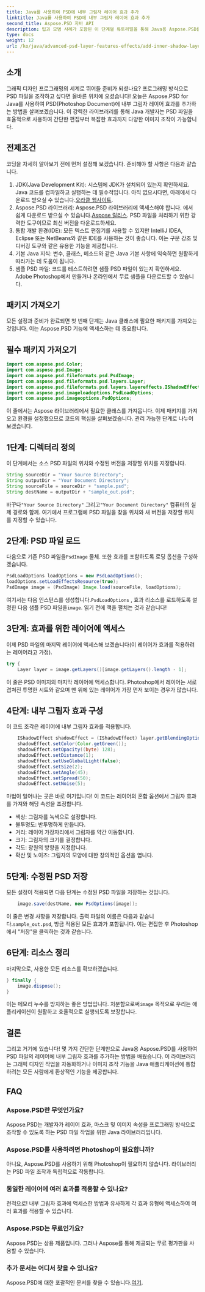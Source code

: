 ```yaml
---
title: Java를 사용하여 PSD에 내부 그림자 레이어 효과 추가
linktitle: Java를 사용하여 PSD에 내부 그림자 레이어 효과 추가
second_title: Aspose.PSD 자바 API
description: 팁과 모범 사례가 포함된 이 단계별 튜토리얼을 통해 Java용 Aspose.PSD를 사용하여 PSD 파일에 내부 그림자 효과를 추가하는 방법을 알아보세요.
type: docs
weight: 12
url: /ko/java/advanced-psd-layer-features-effects/add-inner-shadow-layer-effect-psd/
---
```

## 소개
그래픽 디자인 프로그래밍의 세계로 뛰어들 준비가 되셨나요? 프로그래밍 방식으로 PSD 파일을 조작하고 싶다면 올바른 위치에 오셨습니다! 오늘은 Aspose.PSD for Java를 사용하여 PSD(Photoshop Document)에 내부 그림자 레이어 효과를 추가하는 방법을 살펴보겠습니다. 이 강력한 라이브러리를 통해 Java 개발자는 PSD 파일을 효율적으로 사용하여 간단한 편집부터 복잡한 효과까지 다양한 이미지 조작이 가능합니다.
## 전제조건
코딩을 자세히 알아보기 전에 먼저 설정해 보겠습니다. 준비해야 할 사항은 다음과 같습니다.
1.  JDK(Java Development Kit): 시스템에 JDK가 설치되어 있는지 확인하세요. Java 코드를 컴파일하고 실행하는 데 필수적입니다. 아직 없으시다면, 아래에서 다운로드 받으실 수 있습니다.[오라클 웹사이트](https://www.oracle.com/java/technologies/javase-jdk11-downloads.html).
2. Aspose.PSD 라이브러리: Aspose.PSD 라이브러리에 액세스해야 합니다. 에서 쉽게 다운로드 받으실 수 있습니다.[Aspose 릴리스](https://releases.aspose.com/psd/java/). PSD 파일을 처리하기 위한 강력한 도구이므로 최신 버전을 다운로드하세요.
3. 통합 개발 환경(IDE): 모든 텍스트 편집기를 사용할 수 있지만 IntelliJ IDEA, Eclipse 또는 NetBeans와 같은 IDE를 사용하는 것이 좋습니다. 이는 구문 강조 및 디버깅 도구와 같은 유용한 기능을 제공합니다.
4. 기본 Java 지식: 변수, 클래스, 메소드와 같은 Java 기본 사항에 익숙하면 원활하게 따라가는 데 도움이 됩니다.
5. 샘플 PSD 파일: 코드를 테스트하려면 샘플 PSD 파일이 있는지 확인하세요. Adobe Photoshop에서 만들거나 온라인에서 무료 샘플을 다운로드할 수 있습니다.
## 패키지 가져오기
모든 설정과 준비가 완료되면 첫 번째 단계는 Java 클래스에 필요한 패키지를 가져오는 것입니다. 이는 Aspose.PSD 기능에 액세스하는 데 중요합니다. 
## 필수 패키지 가져오기
```java
import com.aspose.psd.Color;
import com.aspose.psd.Image;
import com.aspose.psd.fileformats.psd.PsdImage;
import com.aspose.psd.fileformats.psd.layers.Layer;
import com.aspose.psd.fileformats.psd.layers.layereffects.IShadowEffect;
import com.aspose.psd.imageloadoptions.PsdLoadOptions;
import com.aspose.psd.imageoptions.PsdOptions;
```
이 줄에서는 Aspose 라이브러리에서 필요한 클래스를 가져옵니다.
이제 패키지를 가져오고 환경을 설정했으므로 코드의 핵심을 살펴보겠습니다. 관리 가능한 단계로 나누어 보겠습니다.
## 1단계: 디렉터리 정의
이 단계에서는 소스 PSD 파일의 위치와 수정된 버전을 저장할 위치를 지정합니다. 
```java
String sourceDir = "Your Source Directory";
String outputDir = "Your Document Directory";
String sourceFile = sourceDir + "sample.psd";
String destName = outputDir + "sample_out.psd";
```
 바꾸다`"Your Source Directory"` 그리고`"Your Document Directory"` 컴퓨터의 실제 경로와 함께. 여기에서 프로그램에 PSD 파일을 찾을 위치와 새 버전을 저장할 위치를 지정할 수 있습니다.
## 2단계: PSD 파일 로드
 다음으로 기존 PSD 파일을`PsdImage` 물체. 또한 효과를 포함하도록 로딩 옵션을 구성하겠습니다.
```java
PsdLoadOptions loadOptions = new PsdLoadOptions();
loadOptions.setLoadEffectsResource(true);
PsdImage image = (PsdImage) Image.load(sourceFile, loadOptions);
```
 여기서는 다음 인스턴스를 생성합니다.`PsdLoadOptions` , 효과 리소스를 로드하도록 설정한 다음 샘플 PSD 파일을`image`. 읽기 전에 책을 펼치는 것과 같습니다!
## 3단계: 효과를 위한 레이어에 액세스
이제 PSD 파일의 마지막 레이어에 액세스해 보겠습니다(이 레이어가 효과를 적용하려는 레이어라고 가정).
```java
try {
    Layer layer = image.getLayers()[image.getLayers().length - 1];
```
이 줄은 PSD 이미지의 마지막 레이어에 액세스합니다. Photoshop에서 레이어는 서로 겹쳐진 투명한 시트와 같으며 맨 위에 있는 레이어가 가장 먼저 보이는 경우가 많습니다.
## 4단계: 내부 그림자 효과 구성
이 코드 조각은 레이어에 내부 그림자 효과를 적용합니다. 
```java
    IShadowEffect shadowEffect = (IShadowEffect) layer.getBlendingOptions().getEffects()[0];
    shadowEffect.setColor(Color.getGreen());
    shadowEffect.setOpacity((byte) 128);
    shadowEffect.setDistance(1);
    shadowEffect.setUseGlobalLight(false);
    shadowEffect.setSize(2);
    shadowEffect.setAngle(45);
    shadowEffect.setSpread(50);
    shadowEffect.setNoise(5);
```
마법이 일어나는 곳은 바로 여기입니다! 이 코드는 레이어의 혼합 옵션에서 그림자 효과를 가져와 해당 속성을 조정합니다.
- 색상: 그림자를 녹색으로 설정합니다.
- 불투명도: 반투명하게 만듭니다.
- 거리: 레이어 가장자리에서 그림자를 약간 이동합니다.
- 크기: 그림자의 크기를 결정합니다.
- 각도: 광원의 방향을 지정합니다.
- 확산 및 노이즈: 그림자의 모양에 대한 창의적인 옵션을 엽니다.
## 5단계: 수정된 PSD 저장
모든 설정이 적용되면 다음 단계는 수정된 PSD 파일을 저장하는 것입니다.
```java
    image.save(destName, new PsdOptions(image));
```
이 줄은 변경 사항을 저장합니다. 출력 파일의 이름은 다음과 같습니다.`sample_out.psd`, 방금 적용된 모든 효과가 포함됩니다. 이는 편집한 후 Photoshop에서 "저장"을 클릭하는 것과 같습니다.
## 6단계: 리소스 정리
마지막으로, 사용한 모든 리소스를 확보하겠습니다.
```java
} finally {
    image.dispose();
}
```
 이는 메모리 누수를 방지하는 좋은 방법입니다. 처분함으로써`image` 목적으로 우리는 애플리케이션이 원활하고 효율적으로 실행되도록 보장합니다.
## 결론
그리고 거기에 있습니다! 몇 가지 간단한 단계만으로 Java용 Aspose.PSD를 사용하여 PSD 파일의 레이어에 내부 그림자 효과를 추가하는 방법을 배웠습니다. 이 라이브러리는 그래픽 디자인 작업을 자동화하거나 이미지 조작 기능을 Java 애플리케이션에 통합하려는 모든 사람에게 환상적인 기능을 제공합니다. 

## FAQ
### Aspose.PSD란 무엇인가요?  
Aspose.PSD는 개발자가 레이어 효과, 마스크 및 이미지 속성을 프로그래밍 방식으로 조작할 수 있도록 하는 PSD 파일 작업을 위한 Java 라이브러리입니다.
### Aspose.PSD를 사용하려면 Photoshop이 필요합니까?  
아니요, Aspose.PSD를 사용하기 위해 Photoshop이 필요하지 않습니다. 라이브러리는 PSD 파일 조작과 독립적으로 작동합니다.
### 동일한 레이어에 여러 효과를 적용할 수 있나요?  
전적으로! 내부 그림자 효과에 액세스한 방법과 유사하게 각 효과 유형에 액세스하여 여러 효과를 적용할 수 있습니다.
### Aspose.PSD는 무료인가요?  
Aspose.PSD는 상용 제품입니다. 그러나 Aspose를 통해 제공되는 무료 평가판을 사용할 수 있습니다.
### 추가 문서는 어디서 찾을 수 있나요?  
 Aspose.PSD에 대한 포괄적인 문서를 찾을 수 있습니다.[여기](https://reference.aspose.com/psd/java/).